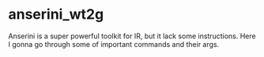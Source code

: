 # anserini_wt2g
Anserini is a super powerful toolkit for IR, but it lack some instructions. Here I gonna go through some of important commands and their args.
